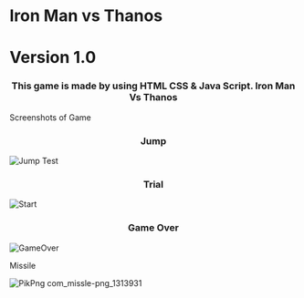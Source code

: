 # Iron Man vs Thanos 
# Version 1.0
<h3 align="center">This game is made by using HTML CSS & Java Script.
Iron Man Vs Thanos</h3>
Screenshots of Game
<h3 align="center">Jump</h3>

![Jump Test](https://user-images.githubusercontent.com/56502461/115984591-8c8b1e80-a5c5-11eb-9474-5d9bd710cccf.JPG)

<h3 align="center">Trial</h3>

![Start](https://user-images.githubusercontent.com/56502461/115984589-8b59f180-a5c5-11eb-80b3-6936b98d8955.JPG)

<h3 align="center">Game Over</h3>

![GameOver](https://user-images.githubusercontent.com/56502461/115984594-8f860f00-a5c5-11eb-9c46-b88f3f0c39b5.JPG)

Missile

![PikPng com_missle-png_1313931](https://user-images.githubusercontent.com/56502461/115984596-914fd280-a5c5-11eb-8c7b-75a1f9376ac5.png)
